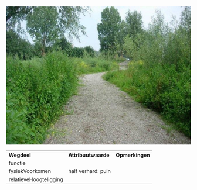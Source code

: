 ![puinweg](media/b8d629cccc21ebb5e82eda8555919b7a436b64dc.jpg)

|                        |                     |                 |
|------------------------|---------------------|-----------------|
| **Wegdeel**            | **Attribuutwaarde** | **Opmerkingen** |
| functie                |                     |                 |
| fysiekVoorkomen        | half verhard: puin  |                 |
| relatieveHoogteligging |                     |                 |
